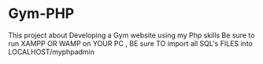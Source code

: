 # Gym-PHP
This project about Developing a Gym website using my Php skills
Be sure to run XAMPP OR WAMP on YOUR PC , BE sure TO import all SQL's FILES into LOCALHOST/myphpadmin
